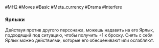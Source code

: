 #MH2 #Moves #Basic #Meta_currency #Drama #Interfere 

### Ярлыки 

Действуя против другого персонажа, можешь надавить на его Ярлык, подходящий под ситуацию, чтобы получить +1 к броску. Снять с себя Ярлык можно действиями, которые его обесценивают или ослабляют.